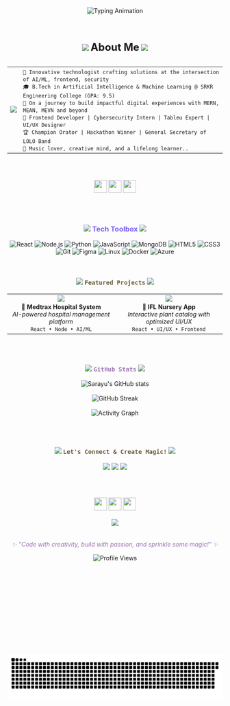 <div align="center">

  <img src="https://readme-typing-svg.demolab.com?font=Fira+Code&weight=600&size=32&duration=3000&pause=1000&color=9D75B3&center=true&vCenter=true&width=800&height=100&lines=Hello+there!+%F0%9F%91%8B+I'm+Sarayu;AI+%7C+Frontend+%7C+Cybersecurity+%E2%9C%A8;Building+digital+dreams+%F0%9F%92%AB" alt="Typing Animation" />

  <br><br>

  <img src="https://media.giphy.com/media/v1.Y2lkPTc5MGI3NjExM2hmODJ1am0waWowZ2ExeDgwZHRsOG92cXY4cG1mbnFsdWpuYjA3bCZlcD12MV9naWZzX3NlYXJjaCZjdD1n/2IudUHdI075HL02Pkk/giphy.gif" width="30" />
  <strong style="font-size: 24px;">About Me</strong>
  <img src="https://media.giphy.com/media/v1.Y2lkPTc5MGI3NjExM2hmODJ1am0waWowZ2ExeDgwZHRsOG92cXY4cG1mbnFsdWpuYjA3bCZlcD12MV9naWZzX3NlYXJjaCZjdD1n/2IudUHdI075HL02Pkk/giphy.gif" width="30" />
  <br><br>

  <table>
    <tr>
      <td><img src="https://media.giphy.com/media/WUlplcMpOCEmTGBtBW/giphy.gif" width="30" /></td>
      <td align="left">
        <code>🌟 Innovative technologist crafting solutions at the intersection of AI/ML, frontend, security</code><br>
        <code>🎓 B.Tech in Artificial Intelligence & Machine Learning @ SRKR Engineering College (GPA: 9.5)</code><br>
        <code>🌱 On a journey to build impactful digital experiences with MERN, MEAN, MEVN and beyond</code><br>       
        <code>💜 Frontend Developer | Cybersecurity Intern | Tableu Expert | UI/UX Designer</code><br>
        <code>🏆 Champion Orator | Hackathon Winner | General Secretary of LOLO Band</code><br>
        <code>🎸 Music lover, creative mind, and a lifelong learner..</code>
      </td>
    </tr>
  </table>

  <br><br>

  <img src="https://media.giphy.com/media/iY8CRBdQXODJSCERIr/giphy.gif" width="30" height="30" />
  <img src="https://media.giphy.com/media/iY8CRBdQXODJSCERIr/giphy.gif" width="30" height="30" />
  <img src="https://media.giphy.com/media/iY8CRBdQXODJSCERIr/giphy.gif" width="30" height="30" />

  <br><br>

   <h3>
    <img src="https://media.giphy.com/media/QssGEmpkyEOhBCb7e1/giphy.gif" width="24" />
    <span style="color: #7A5CFA;">Tech Toolbox</span>
    <img src="https://media.giphy.com/media/QssGEmpkyEOhBCb7e1/giphy.gif" width="24" />
  </h3>
  <p>
    <img src="https://img.shields.io/badge/React-7A5CFA?style=for-the-badge&logo=react&logoColor=white" alt="React"/>
    <img src="https://img.shields.io/badge/Node.js-3CBA54?style=for-the-badge&logo=node.js&logoColor=white" alt="Node.js"/>
    <img src="https://img.shields.io/badge/Python-FFA500?style=for-the-badge&logo=python&logoColor=white" alt="Python"/>
    <img src="https://img.shields.io/badge/JavaScript-FFD600?style=for-the-badge&logo=javascript&logoColor=black" alt="JavaScript"/>
    <img src="https://img.shields.io/badge/MongoDB-47A248?style=for-the-badge&logo=mongodb&logoColor=white" alt="MongoDB"/>
    <img src="https://img.shields.io/badge/HTML5-F45D48?style=for-the-badge&logo=html5&logoColor=white" alt="HTML5"/>
    <img src="https://img.shields.io/badge/CSS3-264DE4?style=for-the-badge&logo=css3&logoColor=white" alt="CSS3"/>
    <img src="https://img.shields.io/badge/Git-F05032?style=for-the-badge&logo=git&logoColor=white" alt="Git"/>
    <img src="https://img.shields.io/badge/Figma-7A5CFA?style=for-the-badge&logo=figma&logoColor=white" alt="Figma"/>
    <img src="https://img.shields.io/badge/Linux-22223B?style=for-the-badge&logo=linux&logoColor=white" alt="Linux"/>
    <img src="https://img.shields.io/badge/Docker-2496ED?style=for-the-badge&logo=docker&logoColor=white" alt="Docker"/>
    <img src="https://img.shields.io/badge/Azure-0089D6?style=for-the-badge&logo=microsoft-azure&logoColor=white" alt="Azure"/>
  </p>
  <br/>

  <h3>
    <img src="https://media.giphy.com/media/LaVp0AyqR5bGsC5Cbm/giphy.gif" width="30" />
    <code style="color: #6A5C38;">Featured Projects</code>       
    <img src="https://media.giphy.com/media/LaVp0AyqR5bGsC5Cbm/giphy.gif"     width="30" />
  </h3>

  <table width="100%">
    <tr>
      <td width="50%" align="center">
        <img src="https://media.giphy.com/media/v1.Y2lkPTc5MGI3NjExOHJxNGloOHlpMmN6Z2Y1OTM3NHR3NGh4dmo5eDlmaGUxYnRoM3lmbyZlcD12MV9naWZzX3NlYXJjaCZjdD1n/McUmToexow2vZq8iaj/giphy.gif"     width="50" /><br>
        <strong>🏥 Medtrax Hospital System</strong><br>
        <em>AI-powered hospital management platform</em><br>
        <code>React • Node • AI/ML</code>
      </td>
      <td width="50%" align="center">
        <img src="https://media.giphy.com/media/v1.Y2lkPTc5MGI3NjExNjZqMDBvYnNqc28wNWthaWduaHdsZmNuMGNybzBrbTJtZWlhdndoYSZlcD12MV9naWZzX3NlYXJjaCZjdD1n/IbsQ8L4PTQ53SH7FnL/giphy.gif"     width="50" /><br>
        <strong>🌱 IFL Nursery App</strong><br>
        <em>Interactive plant catalog with optimized UI/UX</em><br>
        <code>React • UI/UX • Frontend</code>
      </td>
    </tr>
  </table>

  <br><br>

  <h3>
    <img src="https://media.giphy.com/media/VgCDAzcKvsR6OM0uWg/giphy.gif"     width="25" />
    <code style="color: #9D75B3;">GitHub Stats</code>
    <img src="https://media.giphy.com/media/VgCDAzcKvsR6OM0uWg/giphy.gif"     width="25" />
  </h3>

  <img src="https://github-readme-stats.vercel.app/api?username=msarayu20&show_icons=true&theme=tokyonight&bg_color=0d1117&title_color=6A5C38&text_color=9D75B3&icon_color=6A5C38&border_color=9D75B3" alt="Sarayu's GitHub stats" loading="lazy" />
  <br><br>
  <img src="https://github-readme-streak-stats.herokuapp.com/?user=msarayu20&theme=tokyonight&background=0d1117&ring=6A5C38&fire=9D75B3&currStreakLabel=6A5C38&sideNums=9D75B3&currStreakNum=6A5C38&dates=9D75B3&sideLabels=6A5C38&border=9D75B3" alt="GitHub Streak" loading="lazy" />
  <br><br>
  <img src="https://github-readme-activity-graph.vercel.app/graph?username=msarayu20&bg_color=0d1117&color=9D5C8A&line=6A9C89&point=9D5C8A&area=true&hide_border=true" alt="Activity Graph" loading="lazy" />

  <br><br>

  <h3>
    <img src="https://media.giphy.com/media/LnQjpWaON8nhr21vNW/giphy.gif" width="30" />
    <code style="color: #6A5C38;">Let's Connect & Create Magic!</code>       
    <img src="https://media.giphy.com/media/LnQjpWaON8nhr21vNW/giphy.gif"     width="30" />
  </h3>

  <p>
    <a href="https://linkedin.com/in/sarayu-m-s1020"><img     src="https://img.shields.io/badge/LinkedIn-9D75B3?style=for-the-badge&logo=linkedin&logoColor=white" /></a>
    <a href="mailto:msarayu005@gmail.com"><img src="https://img.shields.io/badge/Gmail-4D4D4D?style=for-the-badge&logo=gmail&logoColor=white" /></a>
    <a href="https://github.com/msarayu20"><img src="https://img.shields.io/badge/GitHub-6A5C38?style=for-the-badge&logo=github&logoColor=white" /></a>
  </p>

  <br><br>

  <img src="https://media.giphy.com/media/ObNTw8Uzwy6KQ/giphy.gif" width="30" height="30" />
  <img src="https://media.giphy.com/media/ObNTw8Uzwy6KQ/giphy.gif" width="30" height="30" />
  <img src="https://media.giphy.com/media/ObNTw8Uzwy6KQ/giphy.gif" width="30" height="30" />
  <br><br>
  <img src="https://media.giphy.com/media/v1.Y2lkPWVjZjA1ZTQ3eWEwMHh2cnVrNmFjbmtyNWJlcjZxbzM1anA2Mm9hdGp4eGt3cmh6diZlcD12MV9naWZzX3NlYXJjaCZjdD1n/YS7BctOtlyed2/giphy.gif" width="200" loading="lazy" />
  <br><br>
  <p><em style="color: #9D75B3;">✨ "Code with creativity, build with passion, and sprinkle some magic!" ✨</em></p>       

  <img src="https://komarev.com/ghpvc/?username=msarayu20&color=9D75B3&style=for-the-badge&label=Profile+Views" alt="Profile Views" loading="lazy" />

  <br><br>

  <svg>
    <img alt="GitHub contribution grid snake animation" src="https://raw.githubusercontent.com/msarayu20/msarayu20/45f5ca7244c3f956c045cdba94f611cd4dc93d12/github-contribution-grid-snake.svg" loading="lazy">
  </svg>

</div>

<!--
Made with 💛 and lots of ☕ by ...   .-   .-.   .-   -.--   ..-
-->
